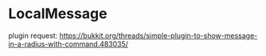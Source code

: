 # LocalMessage
plugin request: https://bukkit.org/threads/simple-plugin-to-show-message-in-a-radius-with-command.483035/
